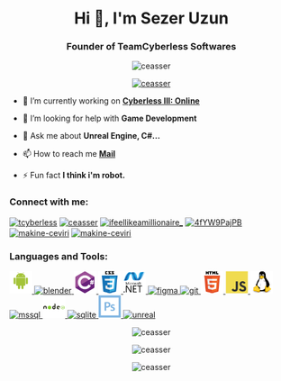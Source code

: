 

<h1 align="center">Hi 👋, I'm Sezer Uzun</h1>
<h3 align="center">Founder of TeamCyberless Softwares</h3>

<p align="center">
<img alt="ceasser" src="https://komarev.com/ghpvc/?username=ceasser&label=Profile%20views&color=0e75b6&style=flat" />
</p>

<p align="center"> <a href="https://github.com/ryo-ma/github-profile-trophy"><img src="https://github-profile-trophy.vercel.app/?username=ceasser&theme=monokai&no-frame=true&row=1&column=8&include_all_commits=true&count_private=true" alt="ceasser" /></a> </p>

- 🔭 I’m currently working on **[Cyberless III: Online](https://store.steampowered.com/app/1175540/Cyberless_III_Online/)**

- 🤝 I’m looking for help with **Game Development**

- 💬 Ask me about **Unreal Engine, C#...**

- 📫 How to reach me **[Mail](uzunsezer123@gmail.com)**

- ⚡ Fun fact **I think i'm robot.**

<h3 align="left">Connect with me:</h3>
<p align="left">
<a href="https://twitter.com/tcyberless" target="blank"><img align="center" src="https://raw.githubusercontent.com/rahuldkjain/github-profile-readme-generator/master/src/images/icons/Social/twitter.svg" alt="tcyberless" height="30" width="40" /></a>
<a href="https://linkedin.com/in/ceasser" target="blank"><img align="center" src="https://raw.githubusercontent.com/rahuldkjain/github-profile-readme-generator/master/src/images/icons/Social/linked-in-alt.svg" alt="ceasser" height="30" width="40" /></a>
<a href="https://www.instagram.com/teamcyberless/" target="blank"><img align="center" src="https://raw.githubusercontent.com/rahuldkjain/github-profile-readme-generator/master/src/images/icons/Social/instagram.svg" alt="ifeellikeamillionaire_" height="30" width="40" /></a>
<a href="https://discord.gg/4fYW9PajPB" target="blank"><img align="center" src="https://raw.githubusercontent.com/rahuldkjain/github-profile-readme-generator/master/src/images/icons/Social/discord.svg" alt="4fYW9PajPB" height="30" width="40" /></a>
<a href="https://discord.gg/makine-ceviri" target="blank"><img align="center" src="https://raw.githubusercontent.com/rahuldkjain/github-profile-readme-generator/master/src/images/icons/Social/discord.svg" alt="makine-ceviri" height="30" width="40" /></a>
<a href="https://forums.unrealengine.com/u/ceasser/" target="blank"><img align="center" src="https://raw.githubusercontent.com/kenangundogan/fontisto/036b7eca71aab1bef8e6a0518f7329f13ed62f6b/icons/svg/brand/unreal-engine.svg" alt="makine-ceviri" height="30" width="40" /></a>
</p>

<h3 align="left">Languages and Tools:</h3>
<a href="https://developer.android.com/" target="_blank" rel="noreferrer"> <img src="https://raw.githubusercontent.com/devicons/devicon/master/icons/android/android-original-wordmark.svg" alt="android" width="40" height="40"/> </a> 
<a href="https://www.blender.org/" target="_blank" rel="noreferrer"> <img src="https://download.blender.org/branding/community/blender_community_badge_white.svg" alt="blender" width="40" height="40"/> </a> 
<a href="https://www.w3schools.com/cs/" target="_blank" rel="noreferrer"> <img src="https://raw.githubusercontent.com/devicons/devicon/master/icons/csharp/csharp-original.svg" alt="csharp" width="40" height="40"/> </a> 
<a href="https://www.w3schools.com/css/" target="_blank" rel="noreferrer"> <img src="https://raw.githubusercontent.com/devicons/devicon/master/icons/css3/css3-original-wordmark.svg" alt="css3" width="40" height="40"/> </a> 
<a href="https://dotnet.microsoft.com/" target="_blank" rel="noreferrer"> <img src="https://raw.githubusercontent.com/devicons/devicon/master/icons/dot-net/dot-net-original-wordmark.svg" alt="dotnet" width="40" height="40"/> </a>
<a href="https://www.figma.com/" target="_blank" rel="noreferrer"> <img src="https://www.vectorlogo.zone/logos/figma/figma-icon.svg" alt="figma" width="40" height="40"/> </a>
<a href="https://git-scm.com/" target="_blank" rel="noreferrer"> <img src="https://www.vectorlogo.zone/logos/git-scm/git-scm-icon.svg" alt="git" width="40" height="40"/> </a>
<a href="https://www.w3.org/html/" target="_blank" rel="noreferrer"> <img src="https://raw.githubusercontent.com/devicons/devicon/master/icons/html5/html5-original-wordmark.svg" alt="html5" width="40" height="40"/> </a>
<a href="https://developer.mozilla.org/en-US/docs/Web/JavaScript" target="_blank" rel="noreferrer"> <img src="https://raw.githubusercontent.com/devicons/devicon/master/icons/javascript/javascript-original.svg" alt="javascript" width="40" height="40"/> </a>
<a href="https://www.linux.org/" target="_blank" rel="noreferrer"> <img src="https://raw.githubusercontent.com/devicons/devicon/master/icons/linux/linux-original.svg" alt="linux" width="40" height="40"/> </a>
<a href="https://www.microsoft.com/en-us/sql-server" target="_blank" rel="noreferrer"> <img src="https://www.svgrepo.com/show/303229/microsoft-sql-server-logo.svg" alt="mssql" width="40" height="40"/> </a>
<a href="https://nodejs.org/" target="_blank" rel="noreferrer"> <img src="https://raw.githubusercontent.com/devicons/devicon/master/icons/nodejs/nodejs-original-wordmark.svg" alt="nodejs" width="40" height="40"/> </a>
<a href="https://www.perforce.com/" target="_blank" rel="noreferrer"> <img src="https://www.vectorlogo.zone/logos/perforce/perforce-icon.svg" alt="sqlite" width="40" height="40"/> </a>
<a href="https://www.photoshop.com/en" target="_blank" rel="noreferrer"> <img src="https://raw.githubusercontent.com/devicons/devicon/master/icons/photoshop/photoshop-line.svg" alt="photoshop" width="40" height="40"/> </a>
<a href="https://unrealengine.com/" target="_blank" rel="noreferrer"> <img src="https://raw.githubusercontent.com/kenangundogan/fontisto/036b7eca71aab1bef8e6a0518f7329f13ed62f6b/icons/svg/brand/unreal-engine.svg" alt="unreal" width="40" height="40"/> </a>
<p align="center"><img src="https://github-readme-stats.vercel.app/api?username=ceasser&show_icons=true&theme=monokai&locale=en&hide_border=true&include_all_commits=true&count_private=true&a=1" alt="ceasser" /></p>

<p align="center"><img src="https://github-readme-streak-stats.herokuapp.com/?user=ceasser&theme=monokai&hide_border=true&count_private=true&langs_count=8" alt="ceasser" /></p>

<p align="center"><img src="https://github-readme-stats.vercel.app/api/top-langs?username=ceasser&show_icons=true&theme=monokai&locale=en&layout=compact&hide_border=true&include_all_commits=true&count_private=true&a=1" alt="ceasser" /></p>
